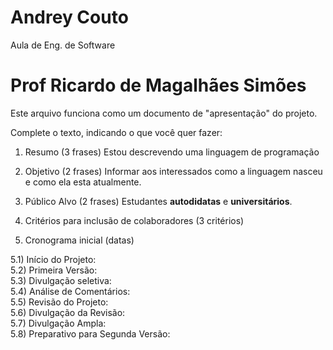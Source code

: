 # Andrey Couto
Aula de Eng. de Software

# Prof Ricardo de Magalhães Simões

Este arquivo funciona como um documento de "apresentação" do projeto.

Complete o texto, indicando o que você quer fazer:

1) Resumo (3 frases)
  Estou descrevendo uma linguagem de programação
2) Objetivo (2 frases)
  Informar aos interessados como a linguagem nasceu e como ela esta atualmente.
  
3) Público Alvo (2 frases)
   Estudantes **autodidatas** e **universitários**.
  
4) Critérios para inclusão de colaboradores (3 critérios)

5) Cronograma inicial (datas)

5.1) Início do Projeto:  
5.2) Primeira Versão:  
5.3) Divulgação seletiva:  
5.4) Análise de Comentários:  
5.5) Revisão do Projeto:  
5.6) Divulgação da Revisão:  
5.7) Divulgação Ampla:  
5.8) Preparativo para Segunda Versão:  
